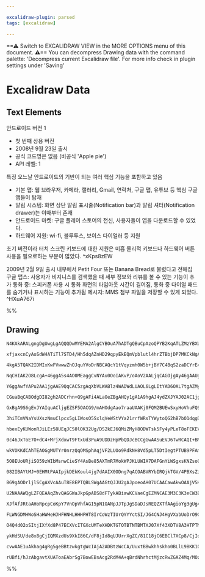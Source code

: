 ```yaml
---

excalidraw-plugin: parsed
tags: [excalidraw]

---
```

==⚠  Switch to EXCALIDRAW VIEW in the MORE OPTIONS menu of this document. ⚠== You can decompress Drawing data with the command palette: 'Decompress current Excalidraw file'. For more info check in plugin settings under 'Saving'


# Excalidraw Data

## Text Elements
안드로이드 버전 1
- 첫 번째 상용 버전
- 2008년 9월 23일 출시
- 공식 코드명은 없음 (비공식 'Apple pie')
- API 레벨: 1

특징
오느날 안드로이드의 기반이 되는 여러 핵심 기능을 포함하고 있음
- 기본 앱: 웹 브라우저, 카메라, 캘러리, Gmail, 연락처, 구글 맵, 유튜브 등 핵심 구글 앱들이 탑재
- 알림 시스템: 화면 상단 알림 표시줄(Notification bar)과 알림 셔터(Notification drawer)는 이때부터 존재
- 안드로이드 마켓: 구글 플레이 스토어의 전신, 사용자들이 앱을 다운로드할 수 있었다.
- 하드웨어 지원: wi-fi, 블루투스, 보이스 다이얼러 등 지원

초기 버전이라 터치 스크린 키보드에 대한 지원은 미흡
물리적 키보드나 하드웨어 버튼 사용을 필요로하는 부분이 많았다. ^xKps8zEW

2009년 2월 9일 출시
내부에서 Petit Four 또는 Banana Bread로 불렸다고 전해짐
구글 맵스: 사용자가 비지니스를 검색했을 때 세부 정보와 리뷰를 볼 수 있는 기능이 추가
통화 중: 스피커폰 사용 시 통화 화면의 타임아웃 시간이 길어짐, 통화 중 다이얼 패드를 숨기거나 표시하는 기능이 추가됨
메시지: MMS 첨부 파일을 저장할 수 있게 되었다. ^HXuA767i

%%
## Drawing
```compressed-json
N4KAkARALgngDgUwgLgAQQQDwMYEMA2AlgCYBOuA7hADTgQBuCpAzoQPYB2KqATLZMzYBXUtiRoIACyhQ4zZAHoFAc0JRJQgEYA6bGwC2CgF7N6hbEcK4OCtptbErHALRY8RMpWdx8Q1TdIEfARcZgRmBShcZQUebQBGOIAWGjoghH0EDihmbgBtcDBQMBKIEm4ITABpOQAOIwBRAHVUkshYRAqoLChW0sxuZx4ABjjEgFZ+UphBpJ5x7QB2ADZ4

xfjaxcnCyAoSdW4ATiTl7STD4/Hh5dqAZnHD29qpyEkEQmVpblutl4hrZTBbjDP7MKCkNgAawQAGE2Pg2KQKgBieIINFovqQTS4bCQ5QQoQcYhwhFIiTg6zMOC4QLZLEQABmhHw+AAyrAgRJBB4GWCIdCmvtJNw+DsIPyoQgOTAuegeeU/oTPhxwrk0PE/mwadg1DMNcMQeKCcI4ABJYjq1B5AC6f0Z5EyFoq2CSAA1mPoAFIhAASHCEADFfc5cM

4kgA5TQAK2IDMIxKwFVwwwZhOJquYVoDrNBCAQcY1tVqyzmh0W5b+jBY7C4BqS2zaDCYrE4Ec4Ym48WGSW7y0Wt2Giz+hGYABF0t1C6hGQQwn9NMJiQ1gplslbbX8hHBiLgp12titlodhvd4ssjU2iBxIdwc/g/gi8QXuLP8PPxd1ML0JIAJUcAOy2ADodgAu4/+qCACE9gAgE6g8QADouKggDVM6ggARPYAH5OoIAgwOAJVjEGQfBzi8IatSACK

NqCHIAK2O8LcgA+46ggA5s4AO0MEaggCvNYAu0OoIAKvP/oAoV2AALjqCAGOjgAy46gAAUgAifRxqAAOQAIJwD4CCoHAhAILJACULHyQACmaqCABAdgAVPRq8HwYAnUuAKuT8GACRjgAJTYABQ2oABIH/oAGuOoIADHWABg9wGoIAGC2AClNqCADejgA37aggCuq4AN0PeYApU2ACLjqCADfLgAWq4AGquAAc1qCABHjIksV5gAfPaggCOo2ggCf

Y6ggAwfYAPu2AA1jgAAE9QqCAC5zgAqXbVLWABlz4WADWdLUAOL6LgLItYAD6OAL7tgAZMy1gA2tYAAHWoIAr50tYABOOADlL1WoIAjy3RXFi1lYAJy3+YAiwuADXjLGADKjgA9nagjGACVDgA6i2ggAqa4ALl1YYAF02oLdqCADorjGACCT4ntlAhDMng4OcKgOKkJpgA/Nb9d2ACqDgAMi6DbDg5De61qgngUEwmkhcBgAyrYAAb1o6ggAuE5d

CGuaBqCABOdgDI82gh2ADCrhn+Q9gAFi4ALaOeZBgAHQy1gA1A9hgAJ4ydZXJYAJ02AC1jgH/oABquoIAGEN5YAE6Ny9oLEZf+gAXY/zqCAAOTgALY2gezOMyLWACh9gAXHYANEsPS1gAvPcBD2oHLwGAD2jkV7Rb5kcIAELNeXhwG1agaOABpzqAPYANguAA2dqCACULbv/oAC6OoIAAM2ADqrZvm4JgAf3YAhuvwYAPN19YAgBNpxngAZDagBv

GxBgA9S6gEvJYAIquACljgEZSF5OACG9/mAHOdgAao7raaUAAKj0FQM2BUEwSxyHoVhuFQSxIzDKR5FUTwtEMcxCEyTxAnCWJUkyQpSnBKp6laTp+lGaZK8cJZNkcA5zmL55vn+WCmFSKsUErJXStlPKBUELFTKpVGqDVmptU6j1fqQ0RpjVQFNWaqBDqrVQJtbae1QGHVKjLC6107qPReqgD631kYA2BpjbG5hcYwzhojBh6NmEQ1YdDDg+NyCE

3hiTCmVNaYsUXszNmuClpcx5gLIWosO5SxlqVeWStVYa21rrfWRsTYWytoQG2hB7bO1dqgD2Xsfb+12oXYOYcI5R1jvHZOdcs65wLhbEu5cOBV1runf8jdm4m3Au3TuqBe790HiPVAE8p72k4FANkhAjDiCIok7IgZcD6BZPqVAjZShfigPJIgyg6zoGCIyXoVYmDg3cKUj4FToDagZHobIo1VSkGdGge8WpSAfATAQOe34F5AUZsvOCCE14YRwn

hbexEyKUWonRJiLEz58UEqJCS0lOK32Ug/DS2kEJ6QMiZMyH8ODWTsk5Fy4yPLeT8oFEKEV9pgNSplHK+VColXKqgKqdUmotQ6l1VAvUBqoGGqNB8WCZrzSWvgwhdiSFLTIWdOmhE/rULep9TCP0/qAxBmDXhUM8YcKRn9bhxKcb8MEZQImojKY0wxXcty0j2ZyO5vHRRqARbi1Uf5dR3tNFq01rlHWesEIhMLkYkxZiXbu09t7P2Ad7GXMcVBSO

0c46JxToE7O+dC4+MrjXdxwT9FtxUd3PuA9UDDzHpPbQDJcBCCgGwAASuEVJ6TwRCAQI+BMCBfTvE+D+GC2h5iFAAL5TGKKUcoEhXQem9H6AMwZQzhijLGBkHR0lMkdEgP4Aw0BDA2AkeYfx8nhl7EsVY6xNiFN2MKI4ixahnAuA2a4dwHhPD+G8D4Xw0BJCHH8AEcpLylElNCUkiIUQYnRIW8UOI8QmiJCSeEs6KTkA4NSWkWQanimZKyGUcoJT

wkVOKKdCAhTEAOGgMUTYr0nrzQqOMSphAqjVF2LUOo9RdkNH8Vd5pLT5DtIegtPTUB9PFAmYgSYJC4HiGmJcxBMzZiELmS9+ZpwbGuIsRYu8eDDnFNWVsFSRi1JrG2Ds6T4jxFuGsQcFxiNNlHBOYI+40Bvg/E2Rca6VwZH3RuMDTZty7k4zBLYtQhw8A7YcDYAabx3gww+cUT5oTTm4/68UHAcl5qkUhv42AhBggMGOPcuBuBxtKA6PTM7ySoGs

5O8EUoURjiSO59zWIbMsnwCieSY4AsBe85AXTmR7MokWPJKLUWIA7DAFGnYiWSgxsKNZso04IC+jdEIaL/ZCA5vgHm4pDJi0wQWA2yt3BahJASIR488Rxi3H7A2JIfw9i3pFAaIj2hxjxEOMsJrtwRgMYreKftoauxjabGO9JE6BAuenRuhzEBUQLsxAuXE+J0zrrJF0bdu66QHqbEe9knIX3nrfZexb17m33tBDd59FRX3Ib8JIND37xTalxH+g

082IBAYtMJ+0EHMtPAAIpjkDEkKoul4jg7dAAIX0ODng7qACOABVRYbIRQjkTGV/4PBXsZi/b0lTeYXxDuGxWQcsnKNke4FcB9pRSO1nbBwTsQ7HjdjLLcEc45JxU5nHObTvGUMCbXDkUDW4dx7mF2scYR5ji1Ea/2RTt5yeYavGwZ8mnRd/BKxIHehwyI8CoocVZJ9AAtDeTTOgAcQdQLpBA4MoCoEDMIUgqBAAIbSFRH1gA+oER4EXAxBAKoEA

BG9gAODrljlSCgAXVcAAuT8E8EPTQBLSWgAAGtQJJU2gAJpoeoAH07UCAACawAkwOAAjV5KpNUCAA5B8mqBACoE27QAAmOoD6oAB97i+AB+e7RuUQpeXiv5QAKbOZ/goAVsXXqoEAIiTaAHqAB5VwAJ3OAAfllR91UCT9oe9TygABhcACHjgARUcAMNj91AAgNf5QAHHX80Ty1Tf0/lW+1QIACmX/zF8ABRDXlAAONY3QGtrB8j8z0AAoW+CdqRi

U2NAAAWQgLZFQEAAqZhvQAGGWaJkpGpABS8dFTykABiawKCVaeCgEZMNCAE3M3C3K3eCW3B3J3F3NQd3T3H3P3APXTIPEPMPSPGPOPJPFPBFNPFRLPHPfPIvUvSvavOvBvZvNvTvHvPvAfIfVAUfCfKfWfeOJfVfCWdfTfD6XfQ/E/Ric/VAK/G/DfRQh/Z/V/VAD/b/RhP/WQ0fYAjgUA8A1AKAmA+A1AJAlA9AvvbAgKXAzJZJb1UUf7RkJJbJ

XJfAfJRtaAHoRpcpCoKpY7VnOpVhfAGI5pN1OANpJJTpJgSDaDJsREQZXTfAAgioYg3gUg4+cgu3R3Z3V3WgkQegoPRg3AZgkIVg6PWPXlTgjgVPdPKWbPXPAvYvcvKvVAGvevJvVvdvLvVAXvMVGQgAhQmfOfFQtfRiIwrfLQ4/M/S/a/W/YwmxUw9/L/H/RiawgAuwhwyA6AuAxA5A1ANAjA3Kbw3w8UF1N1T1VgNJbgX1MXUoa8INENQdcNSN

FLWNGDMHWoSHaHWHeHJHFHNHLHHHPHT8IrCoWzTIUrQYYYctSI/JG4CNJ4HgVXabUoDrO9GCYYB4XrfrQbW4YbU8CYPtIEsNRrFjUoWbYEB7AUWEZbOddbRdXjLbVdYkCLLdKkGkI7BkU7J7bkS7PkG7G9CklnBbHk2U+UeU99N7D7DUH9H7WAf9f7QHEDNATccDPTXIinGDAnZMW4EnVDMnKDK0x9bDLscYYk1YbsfrBnWsUUTUEjFsdnGjLsTY

O4Q4d02oSItjIXfXd8P47ECXVcITGXcUMTeXHDKTGTOTBTNTBMTXJ07Xf43XDTV8A3HTPTMZNleIBINpEzN1fQczKIKzeLfNOzPktAJzVU1zCQZETzDzFIF4HzVkfzQLUckLCAMLXkvbHsmLaLeSOLNoBLJLaNcAETf4JSDkeXZsopN4TEiQMpL4KYBgdSCgf3FdHbMU9AZERkG828voCAYzUgI7M0bofQDkHky81bedDbQoB8kQZ818s87bFDT8

ykHdSU/de8x8gCjIQMXzdUs9XkI86C/dF8jId8qUJUrrXgZC/81C18jC6EBCl7XCp8/CjId1D9d7R0/00oFC7INC/QAAeV/QNL+1Ipgv0A9yyRyTySZw4vIq4qSRSW+PvQnT/LIoYtfIINSLiIQGqSgrwqkvQqiFIBKSfLYAoDeFD2U0LIks4oaGJHkg0q0raOTBMsUskqgEYuMohHwLRIkB23vOYGwAhFZDdFFD6yWCSF7B4B4ESBLF7GWCPJcr

cvwAAE1uAkhag4gRg5geBBtzwkgtgWcIAjA2ADBtzWcCA/UuxtBBwkhhskho0BLlL9BKK10dT0AnKjyCQSARL0kKNfy6riAOQEAMi0BCkAcBliAIC2A4NDLcBNBghYyeNIAWrLz0tEd4RMtSBlAcRxJ/LhxeA1gWolqWocTxhNIGRPVlAMNaQKg5qFrD4QRqJTqTqNrettqSrfz6LkkbsWL+F0M9KMSEBPVEwBkOBlAsrIAsghqRqfjSA/UjMiAO

rUBfi/hJzAbgavtXUAToaEAbrSg7BowEBsAcg2RdM4A+qBrdNhrhctMjzcRwZGAZ4Mq/MOzUTOhuR0h0bfSjM6yDAZ4HKCzVMdc9dSy4yQcDA2Rab+FOaxrIB8BQgSk6bSbybdL8AVyEt+AmQWRwgrNEso0gA===
```
%%